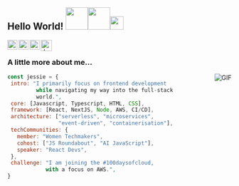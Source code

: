 <h2> Hello World! <img src="https://media.giphy.com/media/mGcNjsfWAjY5AEZNw6/giphy.gif" width="50"><img src="https://media.giphy.com/media/VgCDAzcKvsR6OM0uWg/giphy.gif" width="50"><img src="https://media.giphy.com/media/WUlplcMpOCEmTGBtBW/giphy.gif" width="30"> </h2>

<a href="https://twitter.com/koalamango">
  <img align="left" alt="Jessie's Twitter" width="22px" src="https://cdn.jsdelivr.net/npm/simple-icons@v3/icons/twitter.svg" />
</a>
<a href="https://github.com/koalamango">
  <img align="left" alt="Jessie's Github" width="22px" src="https://cdn.jsdelivr.net/npm/simple-icons@v3/icons/github.svg" />
</a>
<a href="https://medium.com/@koalamango">
  <img align="left" alt="Jessie's Medium" width="22px" src="https://cdn.jsdelivr.net/npm/simple-icons@3.1.0/icons/medium.svg" />
</a>
<a href="https://dev.to/koalamango">
  <img align="left" alt="Jessie's Dev.to" width="25px" src="https://cdn.jsdelivr.net/npm/simple-icons@3.1.0/icons/dev-dot-to.svg" />
</a>

<br />


###  A little more about me...

<img align="right" alt="GIF" src="https://media.giphy.com/media/pO4UHglOY2vII/giphy.gif" width=""/>

```javascript
const jessie = {
 intro: "I primarily focus on frontend development 
         while navigating my way into the full-stack
         world.",
 core: [Javascript, Typescript, HTML, CSS],
 framework: [React, NextJS, Node, AWS, CI/CD],
 architecture: ["serverless", "microservices", 
                "event-driven", "containerisation"],
 techCommunities: {
   member: "Women Techmakers",
   cohost: ["JS Roundabout", "AI JavaScript"],
   speaker: "React Devs",
 },
 challenge: "I am joining the #100daysofcloud, 
            with a focus on AWS.",
}
```

